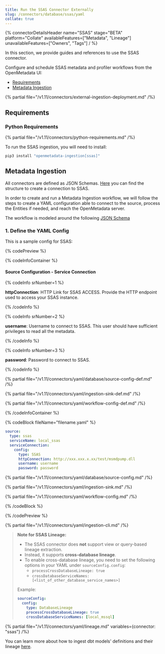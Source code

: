 ```yaml
---
title: Run the SSAS Connector Externally
slug: /connectors/database/ssas/yaml
collate: true
---
```


{% connectorDetailsHeader
name="SSAS"
stage="BETA"
platform="Collate"
availableFeatures=["Metadata", "Lineage"]
unavailableFeatures=["Owners", "Tags"]
/ %}

In this section, we provide guides and references to use the SSAS connector.

Configure and schedule SSAS metadata and profiler workflows from the OpenMetadata UI:

- [Requirements](#requirements)
- [Metadata Ingestion](#metadata-ingestion)

{% partial file="/v1.11/connectors/external-ingestion-deployment.md" /%}

## Requirements

### Python Requirements

{% partial file="/v1.11/connectors/python-requirements.md" /%}

To run the SSAS ingestion, you will need to install:

```bash
pip3 install "openmetadata-ingestion[ssas]"
```


## Metadata Ingestion

All connectors are defined as JSON Schemas.
[Here](https://github.com/open-metadata/OpenMetadata/blob/main/openmetadata-spec/src/main/resources/json/schema/entity/services/connections/database/ssasConnection.json)
you can find the structure to create a connection to SSAS.

In order to create and run a Metadata Ingestion workflow, we will follow
the steps to create a YAML configuration able to connect to the source,
process the Entities if needed, and reach the OpenMetadata server.

The workflow is modeled around the following
[JSON Schema](https://github.com/open-metadata/OpenMetadata/blob/main/openmetadata-spec/src/main/resources/json/schema/metadataIngestion/workflow.json)

### 1. Define the YAML Config

This is a sample config for SSAS:


{% codePreview %}

{% codeInfoContainer %}

#### Source Configuration - Service Connection

{% codeInfo srNumber=1 %}

**httpConnection**: HTTP Link for SSAS ACCESS. Provide the HTTP endpoint used to access your SSAS instance.

{% /codeInfo %}

{% codeInfo srNumber=2 %}

**username**: Username to connect to SSAS. This user should have sufficient privileges to read all the metadata.

{% /codeInfo %}

{% codeInfo srNumber=3 %}

**password**: Password to connect to SSAS.

{% /codeInfo %}


{% partial file="/v1.11/connectors/yaml/database/source-config-def.md" /%}

{% partial file="/v1.11/connectors/yaml/ingestion-sink-def.md" /%}

{% partial file="/v1.11/connectors/yaml/workflow-config-def.md" /%}

{% /codeInfoContainer %}

{% codeBlock fileName="filename.yaml" %}

```yaml {% isCodeBlock=true %}
source:
  type: ssas
  serviceName: local_ssas
  serviceConnection:
    config:
      type: SSAS
      httpConnection: http://xxx.xxx.x.xx/test/msmdpump.dll
      username: username
      password: password
```

{% partial file="/v1.11/connectors/yaml/database/source-config.md" /%}

{% partial file="/v1.11/connectors/yaml/ingestion-sink.md" /%}

{% partial file="/v1.11/connectors/yaml/workflow-config.md" /%}

{% /codeBlock %}

{% /codePreview %}

{% partial file="/v1.11/connectors/yaml/ingestion-cli.md" /%}
> **Note for SSAS Lineage:**  
> - The SSAS connector does **not** support view or query-based lineage extraction.  
> - Instead, it supports **cross-database lineage**.  
> - To enable cross-database lineage, you need to set the following options in your YAML under `sourceConfig.config`:
>   - `processCrossDatabaseLineage: true`
>   - `crossDatabaseServiceNames: [<list_of_other_database_service_names>]`
> 
> Example:
> 
> ```yaml
> sourceConfig:
>   config:
>     type: DatabaseLineage
>     processCrossDatabaseLineage: true
>     crossDatabaseServiceNames: [local_mssql]
> ```



{% partial file="/v1.11/connectors/yaml/lineage.md" variables={connector: "ssas"} /%}



You can learn more about how to ingest dbt models' definitions and their lineage [here](/connectors/ingestion/workflows/dbt).
